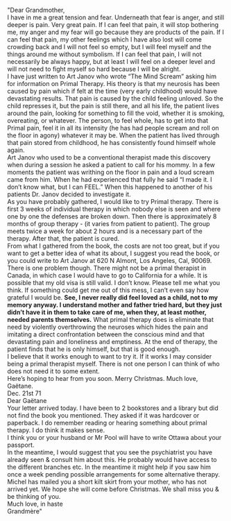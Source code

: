 ---
---

"Dear Grandmother,  
	I have in me a great tension and fear.  Underneath that fear is anger, and still deeper is pain.  Very great pain.  If I can feel that pain, it will stop bothering me, my anger and my fear will go because they are products of the pain.  If I can feel that pain, my other feelings which I have also lost will come crowding back and I will not feel so empty, but I will feel myself and the things around me without symbolism.  If I can feel that pain, I will not necessarily be always happy, but at least I will feel on a deeper level and will not need to fight myself so hard because I will be alright.    
	I have just written to Art Janov who wrote “The Mind Scream” asking him for information on Primal Therapy.  His theory is that my neurosis has been caused by pain which if felt at the time (very early childhood) would have devastating results.  That pain is caused by the child feeling unloved.  So the child represses it, but the pain is still there, and all his life, the patient lives around the pain, looking for something to fill the void, whether it is smoking, overeating, or whatever.  The person, to feel whole, has to get into that Primal pain, feel it in all its intensity (he has had people scream and roll on the floor in agony) whatever it may be.  When the patient has lived through that pain stored from childhood, he has consistently found himself whole again.  
	Art Janov who used to be a conventional therapist made this discovery when during a session he asked a patient to call for his mommy.  In a few moments the patient was writhing on the floor in pain and a loud scream came from him.  When he had experienced that fully he said “I made it.  I don’t know what, but I can FEEL.”  When this happened to another of his patients Dr. Janov decided to investigate it.  
	As you have probably gathered, I would like to try Primal therapy.  There is first 3 weeks of individual therapy in which nobody else is seen and where one by one the defenses are broken down.  Then there is approximately 8 months of group therapy \- (it varies from patient to patient).  The group meets twice a week for about 2 hours and is a necessary part of the therapy.  After that, the patient is cured.  
	From what I gathered from the book, the costs are not too great, but if you want to get a better idea of what its about, I suggest you read the book, or you could write to Art Janov at 620 N Almont, Los Angeles, Cal, 90069\.  
	There is one problem though.  There might not be a primal therapist in Canada, in which case I would have to go to California for a while.  It is possible that my old visa is still valid.  I don’t know.  Please tell me what you think.  If something could get me out of this mess, I can’t even say how grateful I would be.  **See, I never really did feel loved as a child, not to my memory anyway.  I understand mother and father tried hard, but they just didn’t have it in them to take care of me, when they, at least mother, needed parents themselves.**  What primal therapy does is eliminate that need by violently overthrowing the neuroses which hides the pain and imitating a direct confrontation between the conscious mind and that devastating pain and loneliness and emptiness.  At the end of therapy, the patient finds that he is only himself, but that is good enough.  
	I believe that it works enough to want to try it.  If it works I may consider being a primal therapist myself.  There is not one person I can think of who does not need it to some extent.    
	Here’s hoping to hear from you soon.  Merry Christmas.  Much love,  
										Gaëtane.  
Dec. 21st 71  
Dear Gaëtane  
	Your letter arrived today.  I have been to 2 bookstores and a library but did not find the book you mentioned.  They asked if it was hardcover or paperback.  I do remember reading or hearing something about primal therapy.  I do think it makes sense.  
	I think you or your husband or Mr Pool will have to write Ottawa about your passport.  
	In the meantime, I would suggest that you see the psychiatrist you have already seen & consult him about this.  He probably would have access to the different branches etc.  In the meantime it might help if you saw him once a week pending possible arrangements for some alternative therapy.  
	Michel has mailed you a short kilt skirt from your mother, who has not arrived yet.  We hope she will come before Christmas.  We shall miss you & be thinking of you.  
		Much love, in haste  
				Grandmère"
